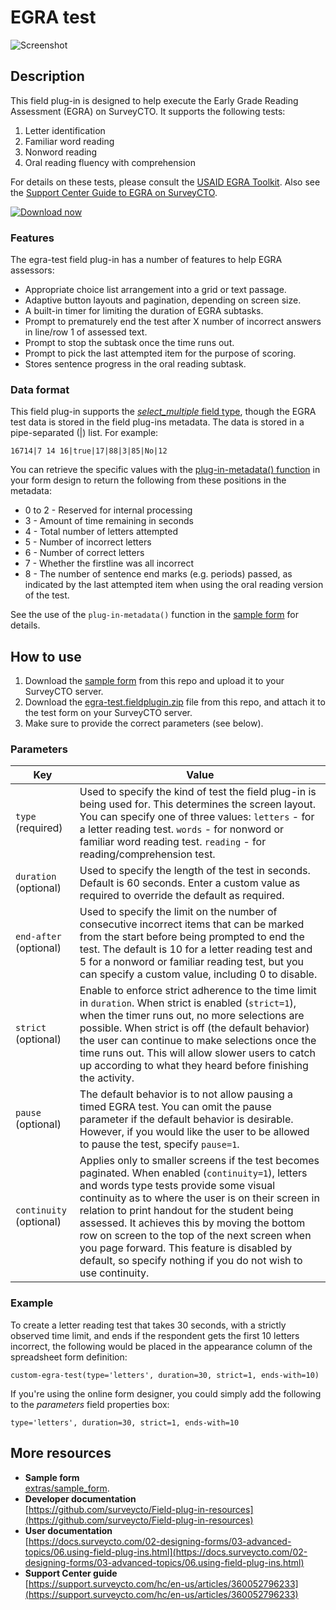 # EGRA test

![Screenshot](extras/egra-test.jpg)

## Description

This field plug-in is designed to help execute the Early Grade Reading Assessment (EGRA) on SurveyCTO. It supports the following tests:

1. Letter identification
1. Familiar word reading
1. Nonword reading
1. Oral reading fluency with comprehension

For details on these tests, please consult the [USAID EGRA Toolkit](https://pdf.usaid.gov/pdf_docs/PA00M4TN.pdf). Also see the [Support Center Guide to EGRA on SurveyCTO](https://support.surveycto.com/hc/en-us/articles/360052796233).

[![Download now](extras/beta-release-download.jpg)](https://github.com/surveycto/egra-test/raw/master/egra-test.fieldplugin.zip)

### Features

The egra-test field plug-in has a number of features to help EGRA assessors:

* Appropriate choice list arrangement into a grid or text passage.
* Adaptive button layouts and pagination, depending on screen size.
* A built-in timer for limiting the duration of EGRA subtasks.
* Prompt to prematurely end the test after X number of incorrect answers in line/row 1 of assessed text.
* Prompt to stop the subtask once the time runs out.
* Prompt to pick the last attempted item for the purpose of scoring.
* Stores sentence progress in the oral reading subtask.

### Data format

This field plug-in supports the [*select_multiple* field type]([https://docs.surveycto.com/02-designing-forms/01-core-concepts/03i.field-types-select-multiple.html](https://docs.surveycto.com/02-designing-forms/01-core-concepts/03i.field-types-select-multiple.html)), though the EGRA test data is stored in the field plug-ins metadata. The data is stored in a pipe-separated (|) list. For example:

    16714|7 14 16|true|17|88|3|85|No|12

You can retrieve the specific values with the [plug-in-metadata() function](https://docs.surveycto.com/02-designing-forms/01-core-concepts/09.expressions.html#plug-in-metadata) in your form design to return the following from these positions in the metadata:

* 0 to 2 - Reserved for internal processing
* 3 - Amount of time remaining in seconds
* 4 - Total number of letters attempted
* 5 - Number of incorrect letters
* 6 - Number of correct letters
* 7 - Whether the firstline was all incorrect
* 8 - The number of sentence end marks (e.g. periods) passed, as indicated by the last attempted item when using the oral reading version of the test.

See the use of the `plug-in-metadata()` function in the [sample form](https://github.com/surveycto/egra-test/raw/master/extras/sample-form/Sample%20form%20-%20EGRA%20Test%20field%20plug-in.xlsx) for details.

## How to use

1. Download the [sample form](https://github.com/surveycto/egra-test/raw/master/extras/sample-form/Sample%20form%20-%20EGRA%20Test%20field%20plug-in.xlsx) from this repo and upload it to your SurveyCTO server.
1. Download the [egra-test.fieldplugin.zip](https://github.com/surveycto/egra-test/raw/master/egra-test.fieldplugin.zip) file from this repo, and attach it to the test form on your SurveyCTO server.
1. Make sure to provide the correct parameters (see below).

### Parameters

|Key|Value|
|---|---|
|`type` (required)|Used to specify the kind of test the field plug-in is being used for. This determines the screen layout. You can specify one of three values: `letters` - for a letter reading test. `words` - for nonword or familiar word reading test. `reading` - for reading/comprehension test.|
|`duration` (optional)|Used to specify the length of the test in seconds. Default is 60 seconds. Enter a custom value as required to override the default as required.|
|`end-after` (optional)|Used to specify the limit on the number of consecutive incorrect items that can be marked from the start before being prompted to end the test. The default is 10 for a letter reading test and 5 for a nonword or familiar reading test, but you can specify a custom value, including 0 to disable.|
|`strict` (optional)|Enable to enforce strict adherence to the time limit in `duration`. When strict is enabled (`strict=1`), when the timer runs out, no more selections are possible. When strict is off (the default behavior) the user can continue to make selections once the time runs out. This will allow slower users to catch up according to what they heard before finishing the activity.|
|`pause` (optional)|The default behavior is to not allow pausing a timed EGRA test. You can omit the pause parameter if the default behavior is desirable. However, if you would like the user to be allowed to pause the test, specify `pause=1`.|
|`continuity` (optional)|Applies only to smaller screens if the test becomes paginated. When enabled (`continuity=1`), letters and words type tests provide some visual continuity as to where the user is on their screen in relation to print handout for the student being assessed. It achieves this by moving the bottom row on screen to the top of the next screen when you page forward. This feature is disabled by default, so specify nothing if you do not wish to use continuity.|

### Example

To create a letter reading test that takes 30 seconds, with a strictly observed time limit, and ends if the respondent gets the first 10 letters incorrect, the following would be placed in the appearance column of the spreadsheet form definition:

    custom-egra-test(type='letters', duration=30, strict=1, ends-with=10)

If you're using the online form designer, you could simply add the following to the _parameters_ field properties box:

    type='letters', duration=30, strict=1, ends-with=10

## More resources

* **Sample form** <br>
[extras/sample_form](https://github.com/surveycto/egra-test/raw/master/extras/sample-form/Sample%20form%20-%20EGRA%20Test%20field%20plug-in.xlsx).
* **Developer documentation** <br>
[https://github.com/surveycto/Field-plug-in-resources](https://github.com/surveycto/Field-plug-in-resources)
* **User documentation** <br>
[https://docs.surveycto.com/02-designing-forms/03-advanced-topics/06.using-field-plug-ins.html](https://docs.surveycto.com/02-designing-forms/03-advanced-topics/06.using-field-plug-ins.html)
* **Support Center guide** <br>
[https://support.surveycto.com/hc/en-us/articles/360052796233](https://support.surveycto.com/hc/en-us/articles/360052796233)
